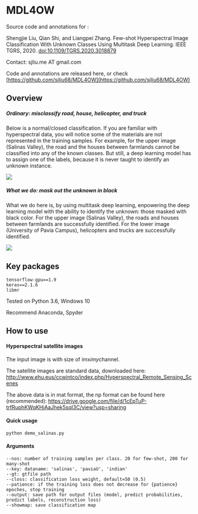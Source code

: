 # MDL4OW

Source code and annotations for :

Shengjie Liu, Qian Shi, and Liangpei Zhang. Few-shot Hyperspectral Image Classification With Unknown Classes Using Multitask Deep Learning. IEEE TGRS, 2020. [doi:10.1109/TGRS.2020.3018879](https://doi.org/10.1109/TGRS.2020.3018879)

Contact: sjliu.me AT gmail.com

Code and annotations are released here, or check [https://github.com/sjliu68/MDL4OW](https://github.com/sjliu68/MDL4OW)

## Overview
##### Ordinary: misclassify road, house, helicopter, and truck 
Below is a normal/closed classification. If you are familiar with hyperspectral data, you will notice some of the materials are not represented in the training samples. For example, for the upper image (Salinas Valley), the road and the houses between farmlands cannot be classified into any of the known classes. But still, a deep learning model has to assign one of the labels, because it is never taught to identify an unknown instance.

![](https://sjliu.me/images/mdl4ow1.png)

##### What we do: mask out the unknown in black
What we do here is, by using multitask deep learning, enpowering the deep learning model with the ability to identify the unknown: those masked with black color. 
For the upper image (Salinas Valley), the roads and houses between farmlands are successfully identified.
For the lower image (University of Pavia Campus), helicopters and trucks are successfully identified. 

![](https://sjliu.me/images/mdl4ow2.png)




## Key packages
    tensorflow-gpu==1.9
    keras==2.1.6
    libmr
    
Tested on Python 3.6, Windows 10

Recommend Anaconda, Spyder
    
## How to use
#### Hyperspectral satellite images
The input image is with size of imx*imy*channel. 

The satellite images are standard data, downloaded here: http://www.ehu.eus/ccwintco/index.php/Hyperspectral_Remote_Sensing_Scenes

The above data is in mat format, the np format can be found here (recommended):
https://drive.google.com/file/d/1cEpTuP-trfRuphKWqKHjAaJhek5sqI3C/view?usp=sharing



#### Quick usage
    python demo_salinas.py

#### Arguments
    --nos: number of training samples per class. 20 for few-shot, 200 for many-shot
    --key: dataname: 'salinas', 'paviaU', 'indian'
    --gt: gtfile path
    --closs: classification loss weight, default=50 (0.5)
    --patience: if the training loss does not decrease for {patience} epoches, stop training
    --output: save path for output files (model, predict probabilities, predict labels, reconstruction loss)
    --showmap: save classification map

